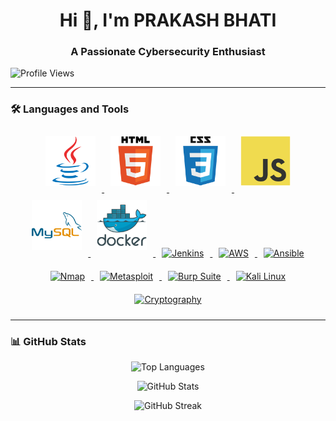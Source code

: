 <h1 align="center">Hi 👋, I'm PRAKASH BHATI</h1>
<h3 align="center">A Passionate Cybersecurity Enthusiast</h3>

<p align="left">
  <img src="https://komarev.com/ghpvc/?username=prakashbhati086&label=Profile%20views&color=0e75b6&style=flat" alt="Profile Views" />
</p>

---

### 🛠️ **Languages and Tools**

<div align="center">

<a href="https://www.java.com" target="_blank" rel="noreferrer">
  <img src="https://raw.githubusercontent.com/devicons/devicon/master/icons/java/java-original.svg" alt="Java" width="80" height="80" style="margin: 10px;"/>
</a>
<a href="https://www.w3.org/html/" target="_blank" rel="noreferrer">
  <img src="https://raw.githubusercontent.com/devicons/devicon/master/icons/html5/html5-original-wordmark.svg" alt="HTML5" width="80" height="80" style="margin: 10px;"/>
</a>
<a href="https://www.w3schools.com/css/" target="_blank" rel="noreferrer">
  <img src="https://raw.githubusercontent.com/devicons/devicon/master/icons/css3/css3-original-wordmark.svg" alt="CSS3" width="80" height="80" style="margin: 10px;"/>
</a>
<a href="https://developer.mozilla.org/en-US/docs/Web/JavaScript" target="_blank" rel="noreferrer">
  <img src="https://raw.githubusercontent.com/devicons/devicon/master/icons/javascript/javascript-original.svg" alt="JavaScript" width="80" height="80" style="margin: 10px;"/>
</a>
<a href="https://www.mysql.com/" target="_blank" rel="noreferrer">
  <img src="https://raw.githubusercontent.com/devicons/devicon/master/icons/mysql/mysql-original-wordmark.svg" alt="MySQL" width="80" height="80" style="margin: 10px;"/>
</a>
<a href="https://www.docker.com/" target="_blank" rel="noreferrer">
  <img src="https://raw.githubusercontent.com/devicons/devicon/master/icons/docker/docker-original-wordmark.svg" alt="Docker" width="80" height="80" style="margin: 10px;"/>
</a>
<a href="https://www.jenkins.io/" target="_blank" rel="noreferrer">
  <img src="https://www.vectorlogo.zone/logos/jenkins/jenkins-icon.svg" alt="Jenkins" width="80" height="80" style="margin: 10px;"/>
</a>
<a href="https://aws.amazon.com/" target="_blank" rel="noreferrer">
  <img src="https://www.vectorlogo.zone/logos/amazon_aws/amazon_aws-icon.svg" alt="AWS" width="80" height="80" style="margin: 10px;"/>
</a>
<a href="https://www.ansible.com/" target="_blank" rel="noreferrer">
  <img src="https://www.vectorlogo.zone/logos/ansible/ansible-icon.svg" alt="Ansible" width="80" height="80" style="margin: 10px;"/>
</a>

<!-- Cybersecurity Tools -->
<a href="https://nmap.org/" target="_blank" rel="noreferrer">
  <img src="https://upload.wikimedia.org/wikipedia/commons/thumb/2/23/Nmap_logo.svg/1200px-Nmap_logo.svg.png" alt="Nmap" width="80" height="80" style="margin: 10px;"/>
</a>
<a href="https://www.metasploit.com/" target="_blank" rel="noreferrer">
  <img src="https://www.metasploit.com/images/msf-logo.png" alt="Metasploit" width="80" height="80" style="margin: 10px;"/>
</a>
<a href="https://portswigger.net/burp" target="_blank" rel="noreferrer">
  <img src="https://www.portswigger.net/burp/images/logo.svg" alt="Burp Suite" width="80" height="80" style="margin: 10px;"/>
</a>
<a href="https://www.kali.org/" target="_blank" rel="noreferrer">
  <img src="https://upload.wikimedia.org/wikipedia/commons/thumb/d/d6/Kali_Linux_logo_2020.svg/1024px-Kali_Linux_logo_2020.svg.png" alt="Kali Linux" width="80" height="80" style="margin: 10px;"/>
</a>
<a href="https://cryptography.io/en/latest/" target="_blank" rel="noreferrer">
  <img src="https://cryptography.io/en/latest/_images/logo.png" alt="Cryptography" width="80" height="80" style="margin: 10px;"/>
</a>

</div>

---

### 📊 **GitHub Stats**

<p align="center">
  <img src="https://github-readme-stats.vercel.app/api/top-langs?username=prakashbhati086&show_icons=true&locale=en&layout=compact" alt="Top Languages" />
</p>

<p align="center">
  <img src="https://github-readme-stats.vercel.app/api?username=prakashbhati086&show_icons=true&locale=en" alt="GitHub Stats" />
</p>

<p align="center">
  <img src="https://github-readme-streak-stats.herokuapp.com/?user=prakashbhati086&" alt="GitHub Streak" />
</p>

